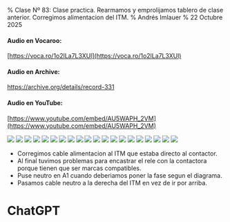 % Clase Nº 83: Clase practica. Rearmamos y emprolijamos tablero de clase anterior. Corregimos alimentacion del ITM.
% Andrés Imlauer
% 22 Octubre 2025

#### Audio en Vocaroo:

[https://voca.ro/1o2lLa7L3XUl](https://voca.ro/1o2lLa7L3XUl)

#### Audio en Archive:

[https://archive.org/details/record-331 ](https://archive.org/details/record-331 )

#### Audio en YouTube:

[https://www.youtube.com/embed/AU5WAPH_2VM](https://www.youtube.com/embed/AU5WAPH_2VM)

![](https://blogger.googleusercontent.com/img/b/R29vZ2xl/AVvXsEisHmXWUJNhiqfrnLIiB1tF_oQgwpDtcSFWrn_0EGyhP2KtK7LxS2p5KImXvEFMN1qgj1m9KErcXKmwAGYNXYVDz98msMilNEWgevhCFbgBruNaAnW6ThMVzl0zNPP2zTZNrSSELQVHYIppxvrBUXa8b9yEWzAaMMtUEPW98M0iJ65hUrJ0GuYqmL2pM8g/s4160/IMG_20251022_185223324.jpg)
![](https://blogger.googleusercontent.com/img/b/R29vZ2xl/AVvXsEh4xwdWso83In7mQEsOpuJqzkDiG8BVGppzew-NdZnxApmNs2KavzDqchZ-3VorDRbGXcGRVjwV_aEl44MtjZwFO40d8HPaafRi9o8j6mcqegkHzs1AmshG9TjXzhi4oSsRHLzay0IN8LPfKGj4B3wpX3M1dpQy_L_kN3fipKnl4XPmdeDQyqtP-I9CtVQ/s4160/IMG_20251022_190615116.jpg)
![](https://blogger.googleusercontent.com/img/b/R29vZ2xl/AVvXsEihNMyDLEs2GOGg9OjKBTBRHVbIH1ah04rQKG998ICWn4Wnt3l5FStkwHyhBc3fzafZueSU7deMLalXjDbl3NJ8FRumJNuO31Nco6O_edFY45Bnq169QhQGXlQ9nnhiY5RcP_6Yvi8nBQc8I7LSwdlNfeUgiY7DEyzJ5fO7LD7UIdfsaSuqvpGClzZp2M8/s4160/IMG_20251022_192147606.jpg)
![](https://blogger.googleusercontent.com/img/b/R29vZ2xl/AVvXsEhK1Kylg-wrwXkEUy8zOpoxm-7wsuWJXXbKySWVQ5XRKV4B883vM-uZSzLylhODLiy55tn1K3D08k3Cag5R2MnGLAJz5-vgQPVeByzO-PTfb5yej4ZOOUVAxMnIK8TXr05XAyUGPNHIquFwJrhd-uz-BxSacE4qybus5mQ5TbJzyGKDc6DKVkBMUqijVMo/s4160/IMG_20251022_192201678.jpg)
![](https://blogger.googleusercontent.com/img/b/R29vZ2xl/AVvXsEhzdPqFdXDtGvInRzM7O0WbcBs0JVjDzfEc7dw3hFDh0Lxjz22hjBIuty60dJrLcxD2zFfLuAdL0W-lEZIvUneosUKObpzDpiuJ1v5BYaBsayN0KlCPxBla5FdcgpQUebod0fQDB9KtrseNni_MN-GaHVXJQN4hjjM1k9grKMYYss9pmEdgjZvwo_vnRtw/s4160/IMG_20251022_192211596_HDR.jpg)
![](https://blogger.googleusercontent.com/img/b/R29vZ2xl/AVvXsEhEguH1eWHtvoxPuFRIEoBtqiHSs8hznlctSW_p7YrqesD_1H-rSlB9A6f7x2vNp6nd5DtBfZCIkT4MOatFXgbtrYJu7JENESNJCKPFtrZkbQ1Ci0a6Z1urw63Uf3Am-PH858ZqHHiV7UYkh8cfhHLd-UbqCtDdx5YVozjmOmBZ-JHVKj4chgk313q8psw/s4160/IMG_20251022_192215790.jpg)
![](https://blogger.googleusercontent.com/img/b/R29vZ2xl/AVvXsEgxVSV2dBsfIFExJLC7Z1V_dJ90RMRV4qIClv1jMyktdyZHsz8MsxLW-ro-GAnFaKE7zvDQkKM-StK2SwHt2obDsE6_bg5OJtM238i5LETPXPzUouPNAVQFovFe3BHCulm-KoPsa-lpTEM5KI97vKQnK_EDKyspWTpEhda08PVcYSr9mLR4X1AWRVFyX3o/s4160/IMG_20251022_192429151.jpg)
![](https://blogger.googleusercontent.com/img/b/R29vZ2xl/AVvXsEjCY3fu90lpsVhtuH3peD8NuS0H3tXpRAdr1vdLu7CMp79_N0WvTYPryQcCCQwzAflZcf7UsWezBRhapjMzsmpipieuLAhwHMKe5AIBvRtqEd5En3paQr-c0ha_6JnaXIKNhcUaSl4vmpMRN474dlM2VztDFfKvm5QV_Bh5gzmhFYiTePECproV1z0TJBw/s4160/IMG_20251022_192659028_HDR.jpg)
![](https://blogger.googleusercontent.com/img/b/R29vZ2xl/AVvXsEjoxgz7C7b4y0S5ZkrlEJKjQyZe8gSR9KmD5pYXXei0zW05NY96NaWVSAnfCZHSKbZqonD_auAt4SJugRUVUZPojH8c29fg7cQMu0VaxVPGAIh2vZock5u2RZt2NwPp15aEZ5yj680pt-1MJQIPnimAXNcAlXLk5J1UIPoL0I0SBYemW5xef7KmDbTBT6w/s4160/IMG_20251022_192710896.jpg)
![](https://blogger.googleusercontent.com/img/b/R29vZ2xl/AVvXsEi8yW-lO7mlMi4d9GAN98NGiE9keX0qsMTPIBRCLmcCCy0r0f9cUAlfen3DIowdzCdTehT8pUYRJ1EdaK5671r_WDo9FlRkXOzDBd6MQTPVB53dDL7NzJHWfrasw0KCEiXfwW4xe4Ja9PcBJAlM3TFWJnqB3bFyos581Q9eYEZVTTKUDxjZInDEBWbFWAM/s4160/IMG_20251022_195439956_HDR.jpg)
![](https://blogger.googleusercontent.com/img/b/R29vZ2xl/AVvXsEgYh_92XksO6ioJ4lZAvOvJVXJZ-v96V20S2DEXNI42dqWIbpfUfT2I1BUw0Lc8To73z5vaYCdakvvK8_jZ2NmRlKUA9GnJLXkggAFEBbaAyhzJ6veV9a7CqRFpZtCZlzcceqvGMBfCGVOq7YSs7FAzTxtCxxHYA6QaOeJ1V7-K2rzh8aNY1UehgWm7fMM/s4160/IMG_20251022_195445796.jpg)
![](https://blogger.googleusercontent.com/img/b/R29vZ2xl/AVvXsEiAW3yxxajbIofs2mtRwNOJTAFCRMWk4gg9HmVup3HvoNLVyWFQ5KqC3Gysdmbu_Ncc1UhCpQjNxBfwCPYifIhNlh-r2_Qi4Ic6dO4PyD5OX57p1PIVsdL8P7MBGm4v-UHMqYo2nAD367r1PnFbsljBJX1j6LVfzpWm8Sj_iJ2M6mctzlMBpFKu1q8oKPQ/s4160/IMG_20251022_200235912.jpg)
![](https://blogger.googleusercontent.com/img/b/R29vZ2xl/AVvXsEjCWr_VeLZmlayb2cHsd02QWvUfJImWBCSsICtZx9wv057a24SMftCIuIOF3xZQgsIN2WQg-Hy2IqPpIRMTADuOqIwNKlX6UABIZ45AteXjATM1M-zU4fACFlw0oXi5eGey4AJoy7q35tP8ZPVRvZ43WRPzceoIfq6QiJfldW9i1P8LwjQ6oplhltdkSXA/s4160/IMG_20251022_200811523.jpg)
![](https://blogger.googleusercontent.com/img/b/R29vZ2xl/AVvXsEgb0p7dVhb9f65o-fHezfYcvDVHnc0nLOTwdHtwJ2b4sSy6DYHgsYNefHhciMz14n1Tnb3hU5njY8KV4_tlpuqk8Yw9xqhPF2kbSR6ZR2vFg3APi5Ktp9oPtoKbmhzW00STRqYDDYmgH6KSMWc2HVB_gDJpxTGAOBLmFpZZ9rADU1IxIow9QNhv-gvRuWQ/s4160/IMG_20251022_203644283.jpg)
![](https://blogger.googleusercontent.com/img/b/R29vZ2xl/AVvXsEi1ic3zAGQmG9qxHBn0SZTxUFHNm7IpDX5824uH0mkHjQO5HorUw7mKknZBFA7GjKeER7WiN6WIDHxl5dqMkaGNeYQn3mmUA2VAanMBw8JAtLSfUdvmHZySYFlNZxvf1yyC0_yup7tp3ftpaysFtF-gvr2JRgAhDETK7HQCHcj9vwSiyeaacPShv7NbpGo/s4160/IMG-20251022-WA0004.jpg)
![](https://blogger.googleusercontent.com/img/b/R29vZ2xl/AVvXsEiGwp4-mn6uzw5CUXMaSrjP5va16rcAWvPcqO532dO1w2o0dTxJfStypxsY7GcY-rLhEB1sKDke-Gz26kujPMioh5-RvzHYJfOcjoPva7BZAg3IzcHAZXU9SjRBmhVtFvxk33G_Wxz1ABra_Z9KShx0pospNqi8I71pvRkVuUEd1Zew0GArZXm6NDWTjvA/s4160/IMG-20251022-WA0005.jpg)
![](https://blogger.googleusercontent.com/img/b/R29vZ2xl/AVvXsEgfAI2hvxAnWfMHLWehf6eTvqhHcFcpgwj1HPdSavxmj-0LQeTUbuBaN8WWmNP0P__zy_XLxhdpm61sUenQQW_5dnP6PUB40Y1C5uSSCL5etlFYOTy6OFDTjQa-9SMizl1Sz4n1yZWkk5rS87llB-9CgXqGhhqucjTEoOAyfEqImy3Lcu1_SeX_AQACeBY/s4160/IMG-20251022-WA0006.jpg)
![](https://blogger.googleusercontent.com/img/b/R29vZ2xl/AVvXsEhgtIfHpMFrd1RVJ63mjL56K63MBKHvJrxzqArnfLl5QsFyyPfW_lQ43KJUN8YTjfGql7Qg8kvEMksHHgHGFP01qn2pTq3LQ7S8trgFZPG2ZDVeadrgrrozirS5PxiHBbkus2U-0b8Tn13-jGSBqX0DiIj3FLHVP-6qSuCL_7tqCJvLE0f1mAt9VIi8rmI/s4160/IMG-20251022-WA0008.jpg)
![](https://blogger.googleusercontent.com/img/b/R29vZ2xl/AVvXsEgfGZeZySLrlXlbRpkSinfSDHA-G-ipD5hkjk06KPXF-I-VAhPTIlYaTfb9b6mu326IM3Xl4mYu3YQrgBDwVWaD-xMDya08KFvIZcIEMZtnSnm76ZLbD_OQ-CcbJEJ81-gC7mqG9IHAIaqYePOSyuZkyiclkqsqp6G79J-IvIsVTF0HSMLvcJHvXcqOlHk/s4160/IMG-20251022-WA0010.jpg)
![](https://blogger.googleusercontent.com/img/b/R29vZ2xl/AVvXsEiYHq-9T4VxXZbzUwec8irIpWaJZDQrEH2rTHEL17PNGX1pw0X9OsK85VsEo2P9BsQJl9OYRFuHq7UGd6MpCAFgxiw_4xLlC_fggkUSo7Gzom9G0NUuXkyn08xuZX7vVNJd6-1vckP2c21ogy4WE5fmfYT6j70ZZDuv-_mmueR_Oa0VTVGM9iNCGqVhFZE/s4160/IMG-20251022-WA0012.jpg)

* Corregimos cable alimentacion al ITM que estaba directo al contactor.
* Al final tuvimos problemas para encastrar el rele con la contactora porque tienen que ser marcas compatibles.     
* Puse neutro en A1 cuando deberiamos poner la fase segun el diagrama.   
* Pasamos cable neutro a la derecha del ITM en vez de ir por arriba.

# ChatGPT
